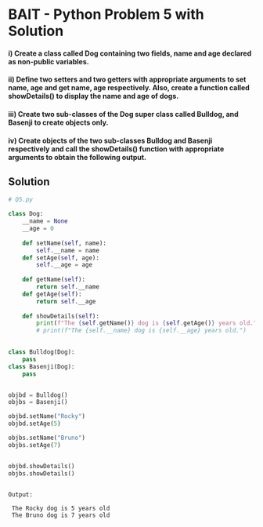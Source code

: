# BAIT - Python Problem 5 with Solution

#### i) Create a class called Dog containing two fields, name and age declared as non-public variables.

#### ii) Define two setters and two getters with appropriate arguments to set name, age and get name, age respectively. Also, create a function called showDetails() to display the name and age of dogs.

#### iii) Create two sub-classes of the Dog super class called Bulldog, and Basenji to create objects only.

#### iv) Create objects of the two sub-classes Bulldog and Basenji respectively and call the showDetails() function with appropriate arguments to obtain the following output.

## Solution

```python
# Q5.py

class Dog:
    __name = None
    __age = 0
    
    def setName(self, name):
        self.__name = name
    def setAge(self, age):
        self.__age = age
        
    def getName(self):
        return self.__name
    def getAge(self):
        return self.__age
        
    def showDetails(self):
        print(f"The {self.getName()} dog is {self.getAge()} years old.")
        # print(f"The {self.__name} dog is {self.__age} years old.")
        

class Bulldog(Dog):
    pass
class Basenji(Dog):
    pass


objbd = Bulldog()
objbs = Basenji()

objbd.setName("Rocky")
objbd.setAge(5)

objbs.setName("Bruno")
objbs.setAge(7)


objbd.showDetails()
objbs.showDetails()


```


```

Output:

 The Rocky dog is 5 years old
 The Bruno dog is 7 years old
```

